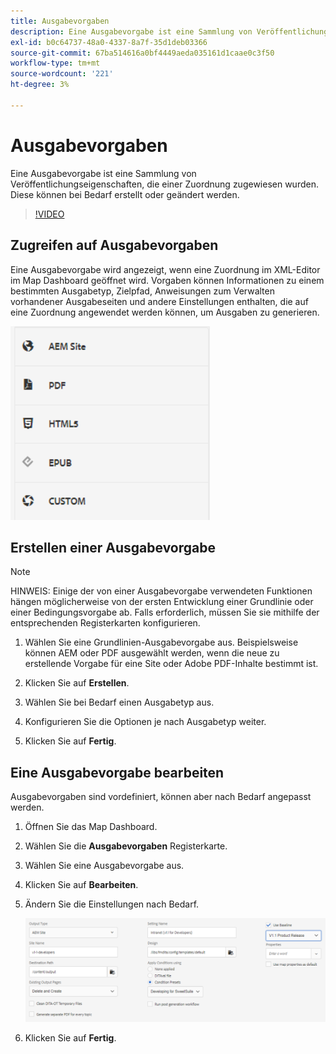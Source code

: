 ```yaml
---
title: Ausgabevorgaben
description: Eine Ausgabevorgabe ist eine Sammlung von Veröffentlichungseigenschaften, die einer Zuordnung zugewiesen wurden
exl-id: b0c64737-48a0-4337-8a7f-35d1deb03366
source-git-commit: 67ba514616a0bf4449aeda035161d1caae0c3f50
workflow-type: tm+mt
source-wordcount: '221'
ht-degree: 3%

---
```


# Ausgabevorgaben

Eine Ausgabevorgabe ist eine Sammlung von Veröffentlichungseigenschaften, die einer Zuordnung zugewiesen wurden. Diese können bei Bedarf erstellt oder geändert werden.

>[!VIDEO](https://video.tv.adobe.com/v/338989?quality=12&learn=on)

## Zugreifen auf Ausgabevorgaben

Eine Ausgabevorgabe wird angezeigt, wenn eine Zuordnung im XML-Editor im Map Dashboard geöffnet wird. Vorgaben können Informationen zu einem bestimmten Ausgabetyp, Zielpfad, Anweisungen zum Verwalten vorhandener Ausgabeseiten und andere Einstellungen enthalten, die auf eine Zuordnung angewendet werden können, um Ausgaben zu generieren.

![Access-Output-Vorgaben](images/access-output-presets.png)

## Erstellen einer Ausgabevorgabe

>[!NOTE]
>
>HINWEIS: Einige der von einer Ausgabevorgabe verwendeten Funktionen hängen möglicherweise von der ersten Entwicklung einer Grundlinie oder einer Bedingungsvorgabe ab. Falls erforderlich, müssen Sie sie mithilfe der entsprechenden Registerkarten konfigurieren.

1. Wählen Sie eine Grundlinien-Ausgabevorgabe aus. Beispielsweise können AEM oder PDF ausgewählt werden, wenn die neue zu erstellende Vorgabe für eine Site oder Adobe PDF-Inhalte bestimmt ist.

1. Klicken Sie auf **Erstellen**.

1. Wählen Sie bei Bedarf einen Ausgabetyp aus.

1. Konfigurieren Sie die Optionen je nach Ausgabetyp weiter.

1. Klicken Sie auf **Fertig**.

## Eine Ausgabevorgabe bearbeiten

Ausgabevorgaben sind vordefiniert, können aber nach Bedarf angepasst werden.

1. Öffnen Sie das Map Dashboard.

1. Wählen Sie die **Ausgabevorgaben** Registerkarte.

1. Wählen Sie eine Ausgabevorgabe aus.

1. Klicken Sie auf **Bearbeiten**.

1. Ändern Sie die Einstellungen nach Bedarf.

   ![Edit-Output-Preset](images/edit-output-preset.png)

1. Klicken Sie auf **Fertig**.

